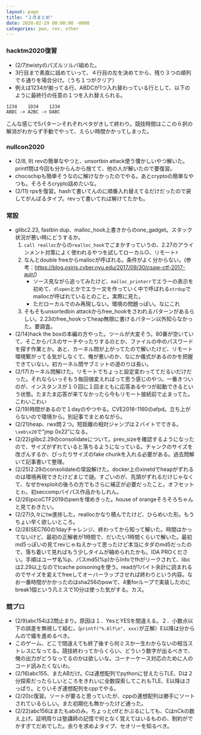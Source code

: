 ```yaml
---
layout: page
title: "２月まとめ"
date: 2020-02-29 00:00:00 -0000
categories: pwn, rev, other 
---
```


### hacktm2020復習
- (2/7)twistyのパズルソルバ組めた。
- 3行目まで素直に詰めていって、４行目の左を決めてから、残り３つの順列で６通りを場合分け。（うち１つがクリア）
- 例えば1234が揃ってる行、ABDCが1つ入れ替わっている行として、以下のように最終行の任意の１つを入れ替えられる。
```
1234    1D34    1234
ABDC -> A2BC -> DABC
```
こんな感じで5パターンそれぞれベタがきして終わり。競技時間はここの６択の解消がわからず手動でやって、えらい時間かかってしまった。

### nullcon2020
- (2/8, 9) revの簡単なやつと、unsortbin attack使う懐かしいやつ解いた。printf問は今回も分からんから捨てて、他の人が解いたので要復習。
- chocochipも簡単そうなのに解けなかったのでやる。あとcryptoの簡単なやつも。そろそろcrypto詰めたいな。
- (2/11) rpsを復習。hashて書いてんのに順番入れ替えてるだけだったので戻してがんばるタイプ。revって書いてれば解けてたかも。

### 常設
- glibc2.23, fastbin dup、malloc_hook上書きからのone_gadget。スタック状況が悪い時にどうするか。
    1. `call realloc`からの`realloc_hook`でごまかすっていうの、2.27のアラインメント対策によく使われるやつを試してローカル○、リモート☓
    2. なんとdouble freeからmallocが呼ばれる。条件がよく分からない。(参考：https://blog.osiris.cyber.nyu.edu/2017/09/30/csaw-ctf-2017-auir/)
        - ソース見ながら追ってみたけど、`malloc_printerr`でエラーの表示を初めて、`dlopen`とかでエラー文を作っていく中で呼ばれる`strdup`でmallocが呼ばれているとのこと。実際に見た。
        - ただローカルでのみ再現しない。環境の問題っぽい。なにこれ
    3. そもそもunsortedbin attackからfree_hookをさわれるパターンがあるらしい。2.23のfree_hookってheap無限に書けるパターン以外知らなかった。要調査。
- (2/14)hack the boxの本編の方やった。ツールが大変そう。80番が空いていて、そこからパスのサーチやったりするのとか、ファイルの中のパスワードを探す作業とか。あと、カーネル問が上がってたので解いたけど、リモート環境繋がってる気がしなくて、俺が悪いのか、なにか儀式があるのかを把握できていない。初カーネル問サブミットの道のりは長い。
- (2/17)カーネル問解けた。リモートでちょっと設定変わっててだるいだけだった。それならいっそもう毎回値変えればって思う感じのやつ。一番きついのが、インスタンスが１０回に１回まともに応答あるやつが起動できるという状態。たまたま応答が来てなかったら今もリモート接続前で止まってた。こわいこわい
- (2/19)時間があるので１dayのやつやる。CVE2018-1160のafpd。立ち上がらないので環境から。別記事でまとめながら。
- (2/21)heap、rwx問２つ。短距離の相対ジャンプは２バイトでできる。`\xeb\x20`で"jmp 0x22”になる。
- (2/22)glibc2.29のconsolidateについて。prev_sizeを確認するようになったので、サイズがずれていると落ちるようになっている。チャンクのサイズを改ざんするか、ぴったりサイズのfake chunkを入れる必要がある。過去問解いて記事書いて整理。
- (2/25)2.29のconsolidateの常設解けた。docker上のxinetdでheapがずれるのは環境再現できたけどまじで謎。すごいのが、先頭がずれるだけじゃなくて、なぜかexploitの後ろの方でもさらに補正が必要だったこと。オフセットとゎ。初seccompバイパス作品かもしれん。
- (2/26)picoCTF2019のpwnを埋めきった。house of orangeそろそろちゃんと見ておきたい。
- (2/27)久々にtw進捗した。reallocかなり積んでたけど、ひらめいた形。もうちょい早く欲しいところ。
- (2/28)SEC760の1dayチャレンジ、終わってから知って解いた。時間はかってないけど、最初の正解者が1時間で、だいたい1時間くらいで解いた。最初md5っぽいの見てrevじゃねえかって思ったけど本当にタダのmd5だったので、落ち着いて見ればもう少しタイムが縮められたかも。IDA PROください。手順はユーザ名%p、パスmd5(%p)からInfoでfhがリークされて、libcは2.29以上なのでtcache poisoningを使う。readが1バイト余計に読まれるのでサイズを変えてfreeしてオーバーラップさせれば終わりという内容。なお一番時間がかかったのはsha256のpowで、4重forループで実装したのにbreak1個という凡ミスで10分は使った気がする。カス。
### 競プロ
- (2/9)abc154は2問止まり。原因は１．YesとYESを間違える。２．小数点以下の誤差を無視して組む。(`printf("%.6lf\n", xxx)`が正解）E以降は分からんので蟻を進めるべき。
- このゲーム、どこで間違えても終了後すら何ミスか一生わからないの相当ストレスになってる。競技終わってからくらい、どういう数字が出るべきで、俺の出力がどうなってるのかは欲しいな。コーナーケース対応のために人のコード読みたくないわ。
- (2/16)abc155、またABだけ。Cは連想配列でpythonに甘えたらTLE、Dは２分探索だったらしいところをきれいに全数探索してこれもTLE、E以降はさっぱり。とりいそぎ連想配列をcppでやる。
- (2/20)c復習。ソートが要ると思っていたが、cppの連想配列は勝手にソートされているらしい。また初期化も無かったけど通った。
- (2/22)abc156はまたもabのみ。ちょっとctfとかぶるにしても、CはnCkの数え上げ。証明周りは塾講師の記憶で何となく覚えてはいるものの、制約がでかすぎてだめでした。余りを求めよタイプ、セオリーを知るべき。